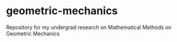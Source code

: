 # geometric-mechanics
Repository for my undergrad research on Mathematical Methods on Geometric Mechanics
